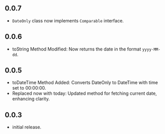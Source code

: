 ## 0.0.7

* `DateOnly` class now implements `Comparable` interface.

## 0.0.6

* toString Method Modified: Now returns the date in the format `yyyy-MM-dd`.

## 0.0.5

* toDateTime Method Added: Converts DateOnly to DateTime with time set to 00:00:00.
* Replaced now with today: Updated method for fetching current date, enhancing clarity.

## 0.0.3

* initial release.
